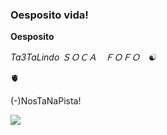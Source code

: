 ###  Oesposito vida!

 **Oesposito**

 _Ta3TaLindo
 ＳＯＣＡﾠＦＯＦＯㅤ☯️_

 🫀

 (-)NosTaNaPista!
 
![](https://i.makeagif.com/media/7-27-2021/Q1RXwX.gif)
